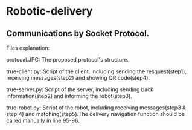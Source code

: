 # Robotic-delivery

Communications by Socket Protocol.
------
Files explanation:

protocal.JPG: The proposed protocol's structure.

true-client.py: Script of the client, including sending the resquest(step1), receiving messages(step2) and showing QR code(step4).

true-server.py: Script of the server, including sending back information(step2) and informing the robot(step3). 

true-robot.py: Script of the robot, including receiving messages(step3 & step 4) and matching(step5).The delivery navigation function should be called manually in line 95-96.

